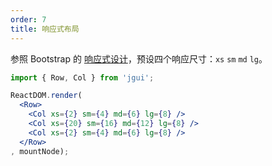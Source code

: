```yaml
---
order: 7
title: 响应式布局
---
```


参照 Bootstrap 的 [响应式设计](http://getbootstrap.com/css/#grid-media-queries)，预设四个响应尺寸：`xs` `sm` `md` `lg`。

````jsx
import { Row, Col } from 'jgui';

ReactDOM.render(
  <Row>
    <Col xs={2} sm={4} md={6} lg={8} />
    <Col xs={20} sm={16} md={12} lg={8} />
    <Col xs={2} sm={4} md={6} lg={8} />
  </Row>
, mountNode);
````
